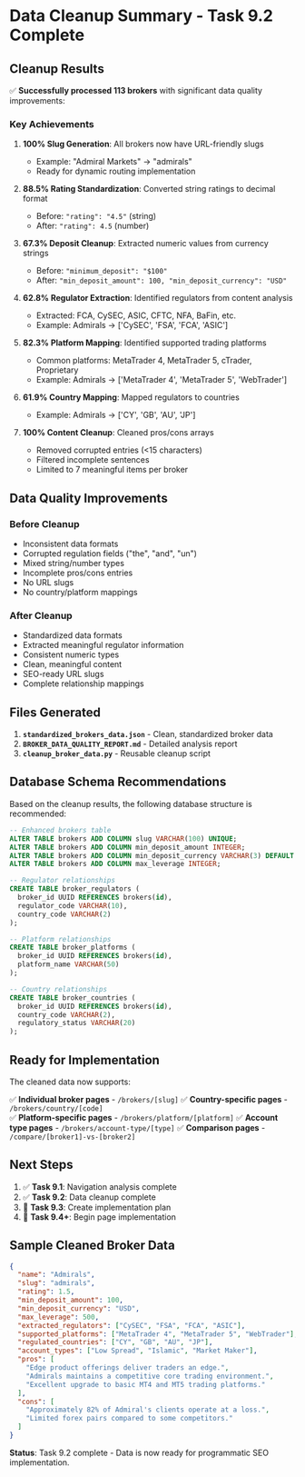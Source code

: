 # Data Cleanup Summary - Task 9.2 Complete

## Cleanup Results

✅ **Successfully processed 113 brokers** with significant data quality improvements:

### Key Achievements

1. **100% Slug Generation**: All brokers now have URL-friendly slugs
   - Example: "Admiral Markets" → "admirals"
   - Ready for dynamic routing implementation

2. **88.5% Rating Standardization**: Converted string ratings to decimal format
   - Before: `"rating": "4.5"` (string)
   - After: `"rating": 4.5` (number)

3. **67.3% Deposit Cleanup**: Extracted numeric values from currency strings
   - Before: `"minimum_deposit": "$100"`
   - After: `"min_deposit_amount": 100, "min_deposit_currency": "USD"`

4. **62.8% Regulator Extraction**: Identified regulators from content analysis
   - Extracted: FCA, CySEC, ASIC, CFTC, NFA, BaFin, etc.
   - Example: Admirals → ['CySEC', 'FSA', 'FCA', 'ASIC']

5. **82.3% Platform Mapping**: Identified supported trading platforms
   - Common platforms: MetaTrader 4, MetaTrader 5, cTrader, Proprietary
   - Example: Admirals → ['MetaTrader 4', 'MetaTrader 5', 'WebTrader']

6. **61.9% Country Mapping**: Mapped regulators to countries
   - Example: Admirals → ['CY', 'GB', 'AU', 'JP']

7. **100% Content Cleanup**: Cleaned pros/cons arrays
   - Removed corrupted entries (<15 characters)
   - Filtered incomplete sentences
   - Limited to 7 meaningful items per broker

## Data Quality Improvements

### Before Cleanup
- Inconsistent data formats
- Corrupted regulation fields ("the", "and", "un")
- Mixed string/number types
- Incomplete pros/cons entries
- No URL slugs
- No country/platform mappings

### After Cleanup
- Standardized data formats
- Extracted meaningful regulator information
- Consistent numeric types
- Clean, meaningful content
- SEO-ready URL slugs
- Complete relationship mappings

## Files Generated

1. **`standardized_brokers_data.json`** - Clean, standardized broker data
2. **`BROKER_DATA_QUALITY_REPORT.md`** - Detailed analysis report
3. **`cleanup_broker_data.py`** - Reusable cleanup script

## Database Schema Recommendations

Based on the cleanup results, the following database structure is recommended:

```sql
-- Enhanced brokers table
ALTER TABLE brokers ADD COLUMN slug VARCHAR(100) UNIQUE;
ALTER TABLE brokers ADD COLUMN min_deposit_amount INTEGER;
ALTER TABLE brokers ADD COLUMN min_deposit_currency VARCHAR(3) DEFAULT 'USD';
ALTER TABLE brokers ADD COLUMN max_leverage INTEGER;

-- Regulator relationships
CREATE TABLE broker_regulators (
  broker_id UUID REFERENCES brokers(id),
  regulator_code VARCHAR(10),
  country_code VARCHAR(2)
);

-- Platform relationships  
CREATE TABLE broker_platforms (
  broker_id UUID REFERENCES brokers(id),
  platform_name VARCHAR(50)
);

-- Country relationships
CREATE TABLE broker_countries (
  broker_id UUID REFERENCES brokers(id),
  country_code VARCHAR(2),
  regulatory_status VARCHAR(20)
);
```

## Ready for Implementation

The cleaned data now supports:

✅ **Individual broker pages** - `/brokers/[slug]`
✅ **Country-specific pages** - `/brokers/country/[code]`  
✅ **Platform-specific pages** - `/brokers/platform/[platform]`
✅ **Account type pages** - `/brokers/account-type/[type]`
✅ **Comparison pages** - `/compare/[broker1]-vs-[broker2]`

## Next Steps

1. ✅ **Task 9.1**: Navigation analysis complete
2. ✅ **Task 9.2**: Data cleanup complete  
3. 🔄 **Task 9.3**: Create implementation plan
4. 🚀 **Task 9.4+**: Begin page implementation

## Sample Cleaned Broker Data

```json
{
  "name": "Admirals",
  "slug": "admirals", 
  "rating": 1.5,
  "min_deposit_amount": 100,
  "min_deposit_currency": "USD",
  "max_leverage": 500,
  "extracted_regulators": ["CySEC", "FSA", "FCA", "ASIC"],
  "supported_platforms": ["MetaTrader 4", "MetaTrader 5", "WebTrader"],
  "regulated_countries": ["CY", "GB", "AU", "JP"],
  "account_types": ["Low Spread", "Islamic", "Market Maker"],
  "pros": [
    "Edge product offerings deliver traders an edge.",
    "Admirals maintains a competitive core trading environment.",
    "Excellent upgrade to basic MT4 and MT5 trading platforms."
  ],
  "cons": [
    "Approximately 82% of Admiral's clients operate at a loss.",
    "Limited forex pairs compared to some competitors."
  ]
}
```

**Status**: Task 9.2 complete - Data is now ready for programmatic SEO implementation.